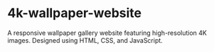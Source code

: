 # 4k-wallpaper-website
A responsive wallpaper gallery website featuring high-resolution 4K images. Designed using HTML, CSS, and JavaScript.
